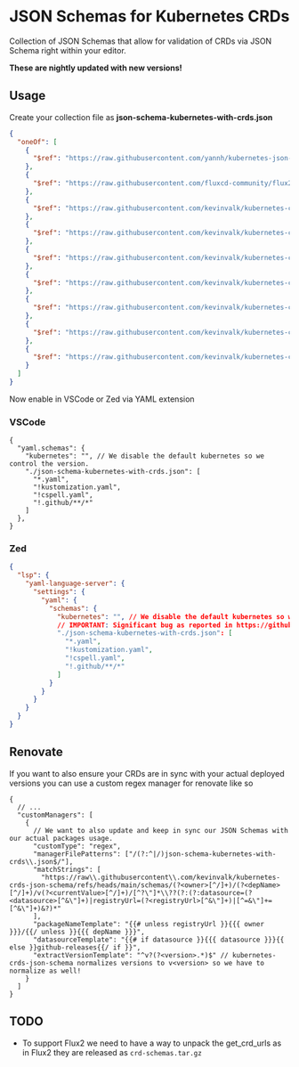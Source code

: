# JSON Schemas for Kubernetes CRDs

Collection of JSON Schemas that allow for validation of CRDs via JSON Schema right within your editor.

**These are nightly updated with new versions!**

## Usage

Create your collection file as **json-schema-kubernetes-with-crds.json**
```json
{
  "oneOf": [
    {
      "$ref": "https://raw.githubusercontent.com/yannh/kubernetes-json-schema/master/v1.33.5-standalone-strict/all.json"
    },
    {
      "$ref": "https://raw.githubusercontent.com/fluxcd-community/flux2-schemas/main/all.json"
    },
    {
      "$ref": "https://raw.githubusercontent.com/kevinvalk/kubernetes-crds-json-schema/refs/heads/main/schemas/mariadb-operator/mariadb-operator/v25.08.0/all.json?registryUrl=https://helm.mariadb.com/mariadb-operator/index.yaml&datasource=helm"
    },
    {
      "$ref": "https://raw.githubusercontent.com/kevinvalk/kubernetes-crds-json-schema/refs/heads/main/schemas/longhorn/longhorn/v1.10.0/all.json?registryUrl=https://charts.longhorn.io/&datasource=helm"
    },
    {
      "$ref": "https://raw.githubusercontent.com/kevinvalk/kubernetes-crds-json-schema/refs/heads/main/schemas/cert-manager/cert-manager/v1.18.3/all.json?registryUrl=https://charts.jetstack.io/&datasource=helm"
    },
    {
      "$ref": "https://raw.githubusercontent.com/kevinvalk/kubernetes-crds-json-schema/refs/heads/main/schemas/tailscale/tailscale-operator/v1.86.2/all.json?registryUrl=https://pkgs.tailscale.com/helmcharts/&datasource=helm"
    },
    {
      "$ref": "https://raw.githubusercontent.com/kevinvalk/kubernetes-crds-json-schema/refs/heads/main/schemas/kyverno/kyverno/v3.4.4/all.json?registryUrl=https://kyverno.github.io/kyverno/&datasource=helm"
    },
    {
      "$ref": "https://raw.githubusercontent.com/kevinvalk/kubernetes-crds-json-schema/refs/heads/main/schemas/cilium/cilium/v1.18.2/all.json?registryUrl=https://helm.cilium.io/&datasource=helm"
    },
    {
      "$ref": "https://raw.githubusercontent.com/kevinvalk/kubernetes-crds-json-schema/refs/heads/main/schemas/zalando/postgres-operator/v1.14.0/all.json"
    }
  ]
}
```
Now enable in VSCode or Zed via YAML extension

### VSCode
```jsonc
{
  "yaml.schemas": {
    "kubernetes": "", // We disable the default kubernetes so we control the version.
    "./json-schema-kubernetes-with-crds.json": [
      "*.yaml",
      "!kustomization.yaml",
      "!cspell.yaml",
      "!.github/**/*"
    ]
  },
}
```

### Zed
```json
{
  "lsp": {
    "yaml-language-server": {
      "settings": {
        "yaml": {
          "schemas": {
            "kubernetes": "", // We disable the default kubernetes so we control the version.
            // IMPORTANT: Significant bug as reported in https://github.com/zed-industries/zed/issues/30938
            "./json-schema-kubernetes-with-crds.json": [
              "*.yaml",
              "!kustomization.yaml",
              "!cspell.yaml",
              "!.github/**/*"
            ]
          }
        }
      }
    }
  }
}
```


## Renovate
If you want to also ensure your CRDs are in sync with your actual deployed versions you can use a custom regex manager for renovate like so
```jsonc
{
  // ...
  "customManagers": [
    {
      // We want to also update and keep in sync our JSON Schemas with our actual packages usage.
      "customType": "regex",
      "managerFilePatterns": ["/(?:^|/)json-schema-kubernetes-with-crds\\.json$/"],
      "matchStrings": [
        "https://raw\\.githubusercontent\\.com/kevinvalk/kubernetes-crds-json-schema/refs/heads/main/schemas/(?<owner>[^/]+)/(?<depName>[^/]+)/v(?<currentValue>[^/]+)/[^?\"]*\\??(?:(?:datasource=(?<datasource>[^&\"]+)|registryUrl=(?<registryUrl>[^&\"]+)|[^=&\"]+=[^&\"]+)&?)*"
      ],
      "packageNameTemplate": "{{# unless registryUrl }}{{{ owner }}}/{{/ unless }}{{{ depName }}}",
      "datasourceTemplate": "{{# if datasource }}{{{ datasource }}}{{ else }}github-releases{{/ if }}",
      "extractVersionTemplate": "^v?(?<version>.*)$" // kubernetes-crds-json-schema normalizes versions to v<version> so we have to normalize as well!
    }
  ]
}
```

## TODO

- To support Flux2 we need to have a way to unpack the get_crd_urls as in Flux2 they are released as `crd-schemas.tar.gz`
